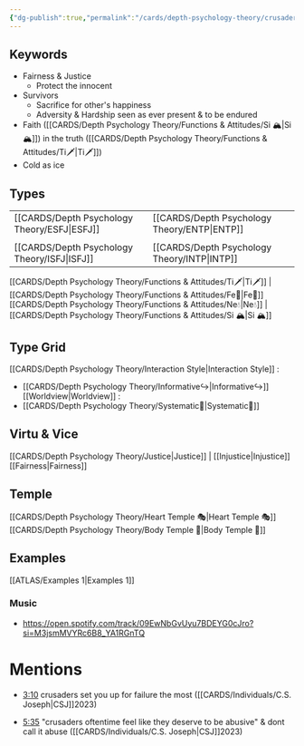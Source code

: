 ```yaml
---
{"dg-publish":true,"permalink":"/cards/depth-psychology-theory/crusader/","noteIcon":"","created":"2023-01-04T21:24:57.397+01:00","updated":"2023-04-19T18:38:36.881+02:00"}
---
```



## Keywords
- Fairness & Justice
	-  Protect the innocent
- Survivors
	- Sacrifice for other's happiness
	- Adversity & Hardship seen as ever present & to be endured
- Faith ([[CARDS/Depth Psychology Theory/Functions & Attitudes/Si 🏔️\|Si 🏔️]]) in the truth ([[CARDS/Depth Psychology Theory/Functions & Attitudes/Ti🗡️\|Ti🗡️]])
- Cold as ice

## Types 

|  |  |      |  |
|:---------------|:-----------|:---------------|:---------------|
| [[CARDS/Depth Psychology Theory/ESFJ\|ESFJ]]       |  | [[CARDS/Depth Psychology Theory/ENTP\|ENTP]]&nbsp; |        |
|       |  |     |      |
| [[CARDS/Depth Psychology Theory/ISFJ\|ISFJ]]&nbsp; |   |  [[CARDS/Depth Psychology Theory/INTP\|INTP]]      |        |  

[[CARDS/Depth Psychology Theory/Functions & Attitudes/Ti🗡️\|Ti🗡️]] | [[CARDS/Depth Psychology Theory/Functions & Attitudes/Fe💉\|Fe💉]] 
[[CARDS/Depth Psychology Theory/Functions & Attitudes/Ne💧\|Ne💧]] | [[CARDS/Depth Psychology Theory/Functions & Attitudes/Si 🏔️\|Si 🏔️]]

## Type Grid
[[CARDS/Depth Psychology Theory/Interaction Style\|Interaction Style]] : 
- [[CARDS/Depth Psychology Theory/Informative↪️\|Informative↪️]]
[[Worldview\|Worldview]] : 
- [[CARDS/Depth Psychology Theory/Systematic🔧\|Systematic🔧]]

## Virtu & Vice
[[CARDS/Depth Psychology Theory/Justice\|Justice]] | [[Injustice\|Injustice]]
[[Fairness\|Fairness]] 

## Temple 
[[CARDS/Depth Psychology Theory/Heart Temple 🎭\|Heart Temple 🎭]]
[[CARDS/Depth Psychology Theory/Body Temple 🌳\|Body Temple 🌳]]

## Examples 
[[ATLAS/Examples 1\|Examples 1]] 

### Music 
- https://open.spotify.com/track/09EwNbGvUyu7BDEYG0cJro?si=M3jsmMVYRc6B8_YA1RGnTQ

# Mentions 


<div class="transclusion internal-embed is-loaded"><div class="markdown-embed">



- [3:10](https://www.youtube.com/watch?v=keNewFwXxM8&t=190s) crusaders set you up for failure the most ([[CARDS/Individuals/C.S. Joseph\|CSJ]]2023) 

</div></div>


<div class="transclusion internal-embed is-loaded"><div class="markdown-embed">



- [5:35](https://www.youtube.com/watch?v=keNewFwXxM8&t=335s) "crusaders oftentime feel like they deserve to be abusive" & dont call it abuse ([[CARDS/Individuals/C.S. Joseph\|CSJ]]2023) 

</div></div>

